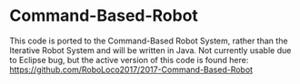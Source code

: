 # Command-Based-Robot
This code is ported to the Command-Based Robot System, rather than the Iterative Robot System and will be written in Java. Not currently usable due to Eclipse bug, but the active version of this code is found here: https://github.com/RoboLoco2017/2017-Command-Based-Robot
